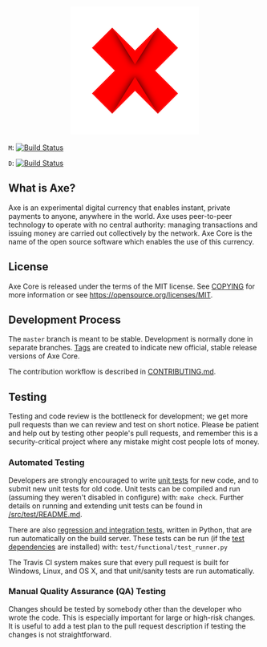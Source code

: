 <p align="center"><img src="https://github.com/AXErunners/media/raw/master/axe-logo256.png"/></p>

`M`: [![Build Status](https://travis-ci.com/AXErunners/axe.svg?branch=master)](https://travis-ci.com/AXErunners/axe)

`D`: [![Build Status](https://travis-ci.com/AXErunners/axe.svg?branch=development)](https://travis-ci.com/AXErunners/axe)

What is Axe?
-------------

Axe is an experimental digital currency that enables instant, private
payments to anyone, anywhere in the world. Axe uses peer-to-peer technology
to operate with no central authority: managing transactions and issuing money
are carried out collectively by the network. Axe Core is the name of the open
source software which enables the use of this currency.

License
-------

Axe Core is released under the terms of the MIT license. See [COPYING](COPYING) for more
information or see https://opensource.org/licenses/MIT.

Development Process
-------------------

The `master` branch is meant to be stable. Development is normally done in separate branches.
[Tags](https://github.com/axerunners/axe/tags) are created to indicate new official,
stable release versions of Axe Core.

The contribution workflow is described in [CONTRIBUTING.md](CONTRIBUTING.md).

Testing
-------

Testing and code review is the bottleneck for development; we get more pull
requests than we can review and test on short notice. Please be patient and help out by testing
other people's pull requests, and remember this is a security-critical project where any mistake might cost people
lots of money.

### Automated Testing

Developers are strongly encouraged to write [unit tests](src/test/README.md) for new code, and to
submit new unit tests for old code. Unit tests can be compiled and run
(assuming they weren't disabled in configure) with: `make check`. Further details on running
and extending unit tests can be found in [/src/test/README.md](/src/test/README.md).

There are also [regression and integration tests](/test), written
in Python, that are run automatically on the build server.
These tests can be run (if the [test dependencies](/test) are installed) with: `test/functional/test_runner.py`

The Travis CI system makes sure that every pull request is built for Windows, Linux, and OS X, and that unit/sanity tests are run automatically.

### Manual Quality Assurance (QA) Testing

Changes should be tested by somebody other than the developer who wrote the
code. This is especially important for large or high-risk changes. It is useful
to add a test plan to the pull request description if testing the changes is
not straightforward.
